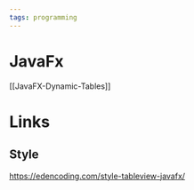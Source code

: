 ```yaml
---
tags: programming
---
```

# JavaFx

[[JavaFX-Dynamic-Tables]]

# Links
## Style 
https://edencoding.com/style-tableview-javafx/


